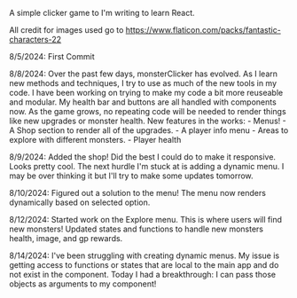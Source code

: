 A simple clicker game to I'm writing to learn React.

All credit for images used go to https://www.flaticon.com/packs/fantastic-characters-22

8/5/2024:
    First Commit

8/8/2024:
    Over the past few days, monsterClicker has evolved. As I learn new methods and techniques, I try to use as much of the new tools in my code. I have been working on trying to make my code a bit more reuseable and modular. My health bar and buttons are all handled with components now. As the game grows, no repeating code will be needed to render things like new upgrades or monster health.
    New features in the works:
        - Menus!
        - A Shop section to render all of the upgrades.
        - A player info menu 
        - Areas to explore with different monsters.
        - Player health

8/9/2024:
    Added the shop! Did the best I could do to make it responsive. Looks pretty cool. The next hurdle I'm stuck at is adding a dynamic menu. I may be over thinking it but I'll try to make some updates tomorrow.

8/10/2024:
    Figured out a solution to the menu! The menu now renders dynamically based on selected option.

8/12/2024:
    Started work on the Explore menu. This is where users will find new monsters! Updated states and functions to handle new monsters health, image, and gp rewards.

8/14/2024:
    I've been struggling with creating dynamic menus. My issue is getting access to functions or states that are local to the main app and do not exist in the component. Today I had a breakthrough: I can pass those objects as arguments to my component!